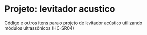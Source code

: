 # Projeto: levitador acustico

Código e outros itens para o projeto de levitador acústico utilizando módulos ultrassônicos (HC-SR04)

